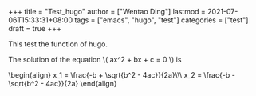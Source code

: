 +++
title = "Test_hugo"
author = ["Wentao Ding"]
lastmod = 2021-07-06T15:33:31+08:00
tags = ["emacs", "hugo", "test"]
categories = ["test"]
draft = true
+++

This test the function of hugo.

The solution of the equation \\( ax^2 + bx + c = 0 \\) is

\begin{align}
x\_1 = \frac{-b + \sqrt{b^2 - 4ac}}{2a}\\\\\\
x\_2 = \frac{-b - \sqrt{b^2 - 4ac}}{2a}
\end{align}

